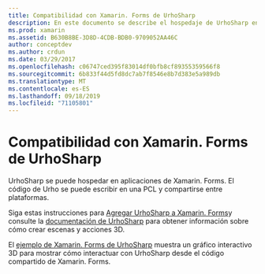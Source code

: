```yaml
---
title: Compatibilidad con Xamarin. Forms de UrhoSharp
description: En este documento se describe el hospedaje de UrhoSharp en una aplicación de Xamarin. Forms. Proporciona vínculos a instrucciones y código de ejemplo para hacerlo.
ms.prod: xamarin
ms.assetid: B630B8BE-3D8D-4CDB-BDB0-9709052AA46C
author: conceptdev
ms.author: crdun
ms.date: 03/29/2017
ms.openlocfilehash: c06747ced395f83014df0bfb8cf89355359566f8
ms.sourcegitcommit: 6b833f44d5fd8dc7ab7f8546e8b7d383e5a989db
ms.translationtype: MT
ms.contentlocale: es-ES
ms.lasthandoff: 09/18/2019
ms.locfileid: "71105801"
---
```

# <a name="urhosharp-xamarinforms-support"></a>Compatibilidad con Xamarin. Forms de UrhoSharp

UrhoSharp se puede hospedar en aplicaciones de Xamarin. Forms. El código de Urho se puede escribir en una PCL y compartirse entre plataformas.

Siga estas instrucciones para [Agregar UrhoSharp a Xamarin. Forms](~/xamarin-forms/user-interface/graphics/urhosharp.md)y consulte la [documentación de UrhoSharp](~/graphics-games/urhosharp/using.md) para obtener información sobre cómo crear escenas y acciones 3D.

El [ejemplo de Xamarin. Forms de UrhoSharp](https://github.com/xamarin/urho-samples/tree/master/FormsSample) muestra un gráfico interactivo 3D para mostrar cómo interactuar con UrhoSharp desde el código compartido de Xamarin. Forms.
